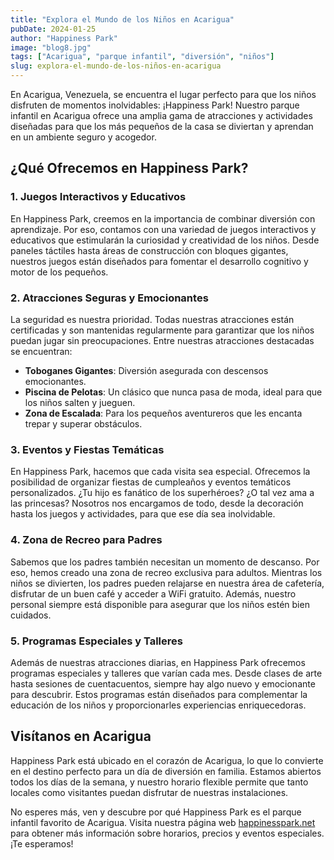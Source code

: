 ```yaml
---
title: "Explora el Mundo de los Niños en Acarigua"
pubDate: 2024-01-25
author: "Happiness Park"
image: "blog8.jpg"
tags: ["Acarigua", "parque infantil", "diversión", "niños"]
slug: explora-el-mundo-de-los-niños-en-acarigua
---
```


En Acarigua, Venezuela, se encuentra el lugar perfecto para que los niños disfruten de momentos inolvidables: ¡Happiness Park! Nuestro parque infantil en Acarigua ofrece una amplia gama de atracciones y actividades diseñadas para que los más pequeños de la casa se diviertan y aprendan en un ambiente seguro y acogedor.

## ¿Qué Ofrecemos en Happiness Park?

### 1. **Juegos Interactivos y Educativos**

En Happiness Park, creemos en la importancia de combinar diversión con aprendizaje. Por eso, contamos con una variedad de juegos interactivos y educativos que estimularán la curiosidad y creatividad de los niños. Desde paneles táctiles hasta áreas de construcción con bloques gigantes, nuestros juegos están diseñados para fomentar el desarrollo cognitivo y motor de los pequeños.

### 2. **Atracciones Seguras y Emocionantes**

La seguridad es nuestra prioridad. Todas nuestras atracciones están certificadas y son mantenidas regularmente para garantizar que los niños puedan jugar sin preocupaciones. Entre nuestras atracciones destacadas se encuentran:

- **Toboganes Gigantes**: Diversión asegurada con descensos emocionantes.
- **Piscina de Pelotas**: Un clásico que nunca pasa de moda, ideal para que los niños salten y jueguen.
- **Zona de Escalada**: Para los pequeños aventureros que les encanta trepar y superar obstáculos.

### 3. **Eventos y Fiestas Temáticas**

En Happiness Park, hacemos que cada visita sea especial. Ofrecemos la posibilidad de organizar fiestas de cumpleaños y eventos temáticos personalizados. ¿Tu hijo es fanático de los superhéroes? ¿O tal vez ama a las princesas? Nosotros nos encargamos de todo, desde la decoración hasta los juegos y actividades, para que ese día sea inolvidable.

### 4. **Zona de Recreo para Padres**

Sabemos que los padres también necesitan un momento de descanso. Por eso, hemos creado una zona de recreo exclusiva para adultos. Mientras los niños se divierten, los padres pueden relajarse en nuestra área de cafetería, disfrutar de un buen café y acceder a WiFi gratuito. Además, nuestro personal siempre está disponible para asegurar que los niños estén bien cuidados.

### 5. **Programas Especiales y Talleres**

Además de nuestras atracciones diarias, en Happiness Park ofrecemos programas especiales y talleres que varían cada mes. Desde clases de arte hasta sesiones de cuentacuentos, siempre hay algo nuevo y emocionante para descubrir. Estos programas están diseñados para complementar la educación de los niños y proporcionarles experiencias enriquecedoras.

## Visítanos en Acarigua

Happiness Park está ubicado en el corazón de Acarigua, lo que lo convierte en el destino perfecto para un día de diversión en familia. Estamos abiertos todos los días de la semana, y nuestro horario flexible permite que tanto locales como visitantes puedan disfrutar de nuestras instalaciones.

No esperes más, ven y descubre por qué Happiness Park es el parque infantil favorito de Acarigua. Visita nuestra página web [happinesspark.net](https://www.happinesspark.net/) para obtener más información sobre horarios, precios y eventos especiales. ¡Te esperamos!
